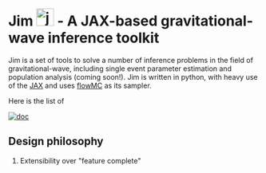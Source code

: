# Jim <img src="https://user-images.githubusercontent.com/4642979/218163532-1c8a58e5-6f36-42de-96d3-f245eee93cf8.png" alt="jim" width="35"/> - A JAX-based gravitational-wave inference toolkit

Jim is a set of tools to solve a number of inference problems in the field of gravitational-wave, including single event parameter estimation and population analysis (coming soon!). Jim is written in python, with heavy use of the [JAX](https://github.com/google/jax) and uses [flowMC](https://github.com/kazewong/flowMC) as its sampler. 

Here is the list of 




<a href="https://colab.research.google.com/drive/1ah_mwVpn3A32jhctA6BTj-Nqk7SGf9Dj?usp=sharing">
<img src="https://img.shields.io/badge/open_in_colab-GW150914-orange?logo=googlecolab" alt="doc"/>
</a>

## Design philosophy

1. Extensibility over "feature complete"
